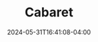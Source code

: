 ---
title: Cabaret
Theatre: Greenlight Theatre Company
Venue: John McManus Mainstage Theatre
date: 2024-05-31T16:41:08-04:00
opening_date: 2024-05-31
closing_date: 2024-06-02
showtimes:
- 2024-05-31 19:00:00
- 2024-06-01 13:00:00
- 2024-06-01 19:00:00
- 2024-06-02 13:00:00
- 2024-06-02 19:00:00
featured_image: 2024-Cabaret.webp
featured_image_alt: Poster for 'Cabaret'
featured_image_caption: Poster for 'Cabaret'
featured_image_attr: Greenlight Theatre Company
featured_image_attr_link: 
program:
Website: 
Tickets: https://www.greenlighttheatreco.com/jaxbeachonstage
show_details: 
cast:
  - Sally Bowles: Catherine Tetzlaff
  - Emcee: Jonathan Crawford
  - Cliff Bradshaw: Jack Davis
  - Fraulein Schneider: Brenda Schoenfeld
  - Herr Schultz: Bob O'Hara
  - Ernst Ludwig: Austin Kelley
  - Fraulein Kost: Lisa Ciardulli
  - Max: Shelton Medrano
  - Dance Captain: Madi Egann
  - Kit Kat Boys:
    - Mickey Titus
    - Ryan Sadler
    - Ethan Walls
  - Kit Kat Girls:
    - Assata Davis
    - Sydney Wissinger
    - Mackenzie Moore
    - Lisa Fleming
    - Lauren Massais
    - Layla Thurman
    - Chelsea Lucas
    - Ally Mecca
    - Madi Egann
    - Kim Cooper York
    - Amaani Grant
crew:
- Director: 
  - Chris Milligan
  - Rodney Holmes
- Stage Design: 
  - Chris Milligan
  - Rodney Holmes
- Choreographer: Reese Abrahamoff
orchestra:
  - Violin: Assata Davis
  - Alto Saxophone: Hailey Wilson
  - Baritone Saxophone: Thain Day
genres: 
Description: 
---